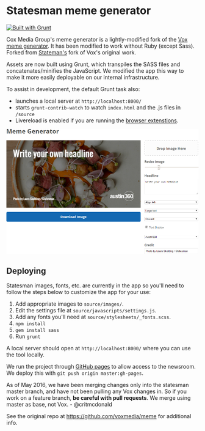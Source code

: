 # Statesman meme generator

[![Built with Grunt](https://cdn.gruntjs.com/builtwith.png)](http://gruntjs.com/)

Cox Media Group's meme generator is a lightly-modified fork of the [Vox meme generator](https://github.com/voxmedia/meme). It has been modified to work without Ruby (except Sass). Forked from [Stateman's](https://github.com/statesman/meme) fork of Vox's original work.

Assets are now built using Grunt, which transpiles the SASS files and concatenates/minifies the JavaScript. We modified the app this way to make it more easily deployable on our internal infrastructure.

To assist in development, the default Grunt task also:
  * launches a local server at `http://localhost:8000/`
  * starts `grunt-contrib-watch` to watch `index.html` and the .js files in `/source`
  * Livereload is enabled if you are running the [browser extenstions](http://livereload.com/extensions/).

![screenshot](readme.png)

## Deploying

Statesman images, fonts, etc. are currently in the app so you'll need to follow the steps below to customize the app for your use:

1. Add appropriate images to `source/images/`.
2. Edit the settings file at `source/javascripts/settings.js`.
3. Add any fonts you'll need at `source/stylesheets/_fonts.scss`.
4. `npm install`
5. `gem install sass`
6. Run `grunt`

A local server should open at `http://localhost:8000/` where you can use the tool locally.

We run the project through [GitHub pages](https://pages.github.com/) to allow access to the newsroom. We deploy this with `git push origin master:gh-pages`.

As of May 2016, we have been merging changes only into the statesman master branch, and have not been pulling any Vox changes in. So if you work on a feature branch, **be careful with pull requests**. We merge using master as base, not Vox. - @critmcdonald

See the original repo at https://github.com/voxmedia/meme for additional info.
